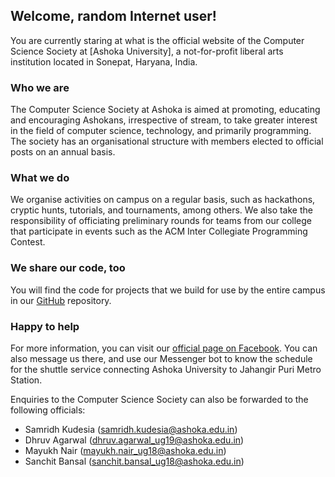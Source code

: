 ## Welcome, random Internet user!

You are currently staring at what is the official website of the Computer Science Society at [Ashoka University], a not-for-profit liberal arts institution located in Sonepat, Haryana, India.

### Who we are

The Computer Science Society at Ashoka is aimed at promoting, educating and encouraging Ashokans, irrespective of stream, to take greater interest in the field of computer science, technology, and primarily programming. The society has an organisational structure with members elected to official posts on an annual basis.

### What we do

We organise activities on campus on a regular basis, such as hackathons, cryptic hunts, tutorials, and tournaments, among others. We also take the responsibility of officiating preliminary rounds for teams from our college that participate in events such as the ACM Inter Collegiate Programming Contest.

### We share our code, too

You will find the code for projects that we build for use by the entire campus in our [GitHub](https://github.com/ashoka-cs) repository.

### Happy to help

For more information, you can visit our [official page on Facebook](https://www.facebook.com/Computer-Science-Society-Ashoka-University-2170575066500830/). You can also message us there, and use our Messenger bot to know the schedule for the shuttle service connecting Ashoka University to Jahangir Puri Metro Station.

Enquiries to the Computer Science Society can also be forwarded to the following officials:

- Samridh Kudesia (samridh.kudesia@ashoka.edu.in)
- Dhruv Agarwal (dhruv.agarwal_ug19@ashoka.edu.in)
- Mayukh Nair (mayukh.nair_ug18@ashoka.edu.in)
- Sanchit Bansal (sanchit.bansal_ug18@ashoka.edu.in)

